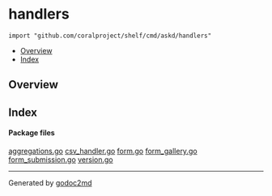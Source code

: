 

# handlers
`import "github.com/coralproject/shelf/cmd/askd/handlers"`

* [Overview](#pkg-overview)
* [Index](#pkg-index)

## <a name="pkg-overview">Overview</a>



## <a name="pkg-index">Index</a>


#### <a name="pkg-files">Package files</a>
[aggregations.go](/src/github.com/coralproject/shelf/cmd/askd/handlers/aggregations.go) [csv_handler.go](/src/github.com/coralproject/shelf/cmd/askd/handlers/csv_handler.go) [form.go](/src/github.com/coralproject/shelf/cmd/askd/handlers/form.go) [form_gallery.go](/src/github.com/coralproject/shelf/cmd/askd/handlers/form_gallery.go) [form_submission.go](/src/github.com/coralproject/shelf/cmd/askd/handlers/form_submission.go) [version.go](/src/github.com/coralproject/shelf/cmd/askd/handlers/version.go) 










- - -
Generated by [godoc2md](http://godoc.org/github.com/davecheney/godoc2md)
